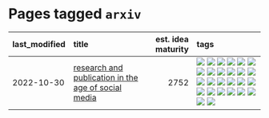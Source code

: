 # Pages tagged `arxiv`

|last_modified|title|est. idea maturity|tags
|:---|:---|---:|:---|
|2022-10-30|[research and publication in the age of social media](../research-and-social.md)|2752|[![](https://img.shields.io/badge/tag-arxiv-957448)](../tags/arxiv.md) [![](https://img.shields.io/badge/tag-citation-936135)](../tags/citation.md) [![](https://img.shields.io/badge/tag-corrections-deeba9)](../tags/corrections.md) [![](https://img.shields.io/badge/tag-credit-c456a9)](../tags/credit.md) [![](https://img.shields.io/badge/tag-curation-d7de4b)](../tags/curation.md) [![](https://img.shields.io/badge/tag-discoverability-e54ba1)](../tags/discoverability.md) [![](https://img.shields.io/badge/tag-discussion-35b163)](../tags/discussion.md) [![](https://img.shields.io/badge/tag-feed-426a5f)](../tags/feed.md) [![](https://img.shields.io/badge/tag-git-e3b2c7)](../tags/git.md) [![](https://img.shields.io/badge/tag-git-e3b2c7)](../tags/git.md) [![](https://img.shields.io/badge/tag-historyofscience-dafbc7)](../tags/historyofscience.md) [![](https://img.shields.io/badge/tag-mastodon-7064e0)](../tags/mastodon.md) [![](https://img.shields.io/badge/tag-openreview-6819c6)](../tags/openreview.md) [![](https://img.shields.io/badge/tag-paperswithcode-11772b)](../tags/paperswithcode.md) [![](https://img.shields.io/badge/tag-platform-5fba1d)](../tags/platform.md) [![](https://img.shields.io/badge/tag-publication-12f6d5)](../tags/publication.md) [![](https://img.shields.io/badge/tag-reproducibility-587798)](../tags/reproducibility.md) [![](https://img.shields.io/badge/tag-research-2c91b4)](../tags/research.md) [![](https://img.shields.io/badge/tag-retractions-d2ea1b)](../tags/retractions.md) [![](https://img.shields.io/badge/tag-search-dce8fa)](../tags/search.md) [![](https://img.shields.io/badge/tag-socialmedia-82f36e)](../tags/socialmedia.md) [![](https://img.shields.io/badge/tag-stackoverflow-ac8815)](../tags/stackoverflow.md) [![](https://img.shields.io/badge/tag-subscription-161a53)](../tags/subscription.md) [![](https://img.shields.io/badge/tag-transparency-e3be61)](../tags/transparency.md) [![](https://img.shields.io/badge/tag-twitter-b3194)](../tags/twitter.md) [![](https://img.shields.io/badge/tag-validation-34720)](../tags/validation.md)|